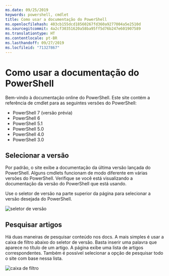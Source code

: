 ```yaml
---
ms.date: 09/25/2019
keywords: powershell, cmdlet
title: Como usar a documentação do PowerShell
ms.openlocfilehash: 403cb155dcd18560267fd360a9277004a5e2510d
ms.sourcegitcommit: 4a2cf30351620a58ba95ff5d76b247e601907589
ms.translationtype: HT
ms.contentlocale: pt-BR
ms.lasthandoff: 09/27/2019
ms.locfileid: "71327867"
---
```

# <a name="how-to-use-the-powershell-documentation"></a>Como usar a documentação do PowerShell

Bem-vindo à documentação online do PowerShell. Este site contém a referência de cmdlet para as seguintes versões do PowerShell:

- PowerShell 7 (versão prévia)
- PowerShell 6
- PowerShell 5.1
- PowerShell 5.0
- PowerShell 4.0
- PowerShell 3.0

## <a name="selecting-your-version"></a>Selecionar a versão

Por padrão, o site exibe a documentação da última versão lançada do PowerShell. Alguns cmdlets funcionam de modo diferente em várias versões do PowerShell. Verifique se você está visualizando a documentação da versão do PowerShell que está usando.

Use o seletor de versão na parte superior da página para selecionar a versão desejada do PowerShell.

![seletor de versão](images/how-to-use-docs/picker-vall.gif)

## <a name="searching-for-articles"></a>Pesquisar artigos

Há duas maneiras de pesquisar conteúdo nos docs. A mais simples é usar a caixa de filtro abaixo do seletor de versão. Basta inserir uma palavra que aparece no título de um artigo. A página exibe uma lista de artigos correspondentes. Também é possível selecionar a opção de pesquisar todo o site com base nessa lista.

![caixa de filtro](images/how-to-use-docs/filter-search.gif)
